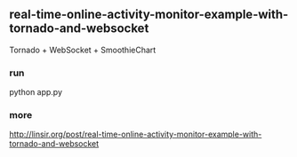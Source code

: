 ## real-time-online-activity-monitor-example-with-tornado-and-websocket

Tornado + WebSocket + SmoothieChart


### run

   python app.py

### more
<http://linsir.org/post/real-time-online-activity-monitor-example-with-tornado-and-websocket>